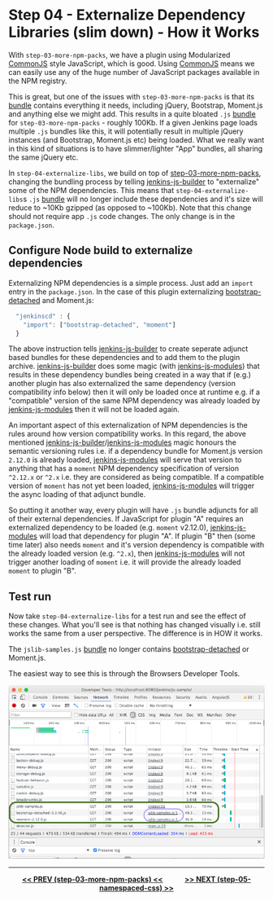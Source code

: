 # Step 04 - Externalize Dependency Libraries (slim down) - How it Works
With `step-03-more-npm-packs`, we have a plugin using Modularized [CommonJS] style JavaScript, which is good. Using
[CommonJS] means we can easily use any of the huge number of JavaScript packages available in the NPM registry.

This is great, but one of the issues with `step-03-more-npm-packs` is that its [bundle] contains everything it needs,
including jQuery, Bootstrap, Moment.js and anything else we might add. This results in a quite bloated `.js` [bundle]
for `step-03-more-npm-packs` - roughly 100Kb. If a given Jenkins page loads multiple `.js` bundles like this, it will
potentially result in multiple jQuery instances (and Bootstrap, Moment.js etc) being loaded. What we really want in
this kind of situations is to have slimmer/lighter "App" bundles, all sharing the same jQuery etc.

In `step-04-externalize-libs`, we build on top of <a href="../../../tree/master/step-03-more-npm-packs">step-03-more-npm-packs</a>,
changing the bundling process by telling [jenkins-js-builder] to "externalize" some of the NPM dependencies. This means
that `step-04-externalize-libs`s `.js` [bundle] will no longer include these dependencies and it's size will reduce to
~10Kb gzipped (as opposed to ~100Kb). Note that this change should not require app `.js`
code changes. The only change is in the `package.json`.

## Configure Node build to externalize dependencies
Externalizing NPM dependencies is a simple process. Just add an `import` entry in the `package.json`.
In the case of this plugin externalizing [bootstrap-detached] and Moment.js:

```javascript
  "jenkinscd" : {
    "import": ["bootstrap-detached", "moment"]
  }
```

The above instruction tells [jenkins-js-builder] to create seperate adjunct based bundles for these dependencies
and to add them to the plugin archive. [jenkins-js-builder] does some magic (with [jenkins-js-modules]) that results in
these dependency bundles being created in a way that if (e.g.) another plugin has also externalized the same dependency
(version compatibility info below) then it will only be loaded once at runtime e.g. if a "compatible" version of the
same NPM dependency was already loaded by [jenkins-js-modules] then it will not be loaded again.

An important aspect of this externalization of NPM dependencies is the rules around how version compatibility works.
In this regard, the above mentioned [jenkins-js-builder]/[jenkins-js-modules] magic honours the semantic versioning
rules i.e. if a dependency bundle for Moment.js version `2.12.0` is already loaded, [jenkins-js-modules] will
serve that version to anything that has a `moment` NPM dependency specification of version `^2.12.x` or `^2.x` i.e.
they are considered as being compatible. If a compatible version of `moment` has not yet been loaded,
[jenkins-js-modules] will trigger the async loading of that adjunct bundle.
 
So putting it another way, every plugin will have `.js` bundle adjuncts for all of their external dependencies.
If JavaScript for plugin "A" requires an externalized dependency to be loaded (e.g. `moment` v2.12.0),
[jenkins-js-modules] will load that dependency for plugin "A".  If plugin "B" then (some time later) also needs `moment`
and it's version dependency is compatible with the already loaded version (e.g. `^2.x`), then [jenkins-js-modules]
will not trigger another loading of `moment` i.e. it will provide the already loaded `moment` to plugin "B".

## Test run
Now take `step-04-externalize-libs` for a test run and see the effect of these changes. What you'll see is that
nothing has changed visually i.e. still works the same from a user perspective. The difference is in HOW it works.

The `jslib-samples.js` [bundle] no longer contains [bootstrap-detached] or Moment.js.
 
The easiest way to see this is through the Browsers Developer Tools.
 
![browser loading](img/browser-loading.png)

<hr/>
<p align="center">
<b><a href="../../../tree/master/step-03-more-npm-packs">&lt;&lt; PREV (step-03-more-npm-packs) &lt;&lt;</a>  &nbsp;&nbsp;&nbsp;&nbsp;&nbsp;&nbsp;&nbsp;&nbsp;&nbsp;&nbsp;&nbsp;  <a href="../../../tree/master/step-05-namespaced-css">&gt;&gt; NEXT (step-05-namespaced-css) &gt;&gt;</a></b>
</p>

[Node.js]: https://nodejs.org
[Gulp]: https://github.com/gulpjs/gulp
[jenkins-js-builder]: https://github.com/jenkinsci/js-builder
[jenkins-js-modules]: https://github.com/jenkinsci/js-modules
[jenkins-js-libs]: https://github.com/jenkinsci/js-libs
[CommonJS]: http://www.commonjs.org/
[jquery-detached]: https://github.com/tfennelly/jquery-detached
[bootstrap-detached]: https://github.com/tfennelly/bootstrap-detached
[Browserify]: http://browserify.org/
[bundle]: https://github.com/jenkinsci/js-modules/blob/master/FAQs.md#what-is-the-difference-between-a-module-and-a-bundle

